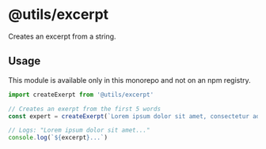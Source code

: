 # @utils/excerpt

Creates an excerpt from a string.

## Usage

This module is available only in this monorepo and not on an npm registry.

```js
import createExerpt from '@utils/excerpt'

// Creates an exerpt from the first 5 words
const expert = createExerpt(`Lorem ipsum dolor sit amet, consectetur adipiscing elit, sed do eiusmod tempor incididunt ut labore et dolore magna aliqua. Ut enim ad minim veniam, quis nostrud exercitation ullamco laboris nisi ut aliquip ex ea commodo consequat. Duis aute irure dolor in reprehenderit in voluptate velit esse cillum dolore eu fugiat nulla pariatur. Excepteur sint occaecat cupidatat non proident, sunt in culpa qui officia deserunt mollit anim id est laborum.`, 5)

// Logs: "Lorem ipsum dolor sit amet..."
console.log(`${excerpt}...`)

```
